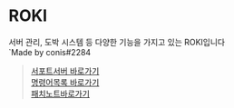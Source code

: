 # ROKI
서버 관리, 도박 시스템 등 다양한 기능을 가지고 있는 ROKI입니다<br/>
`Made by conis#2284


> [서포트서버 바로가기](https://discord.gg/syvsfBcpxH)<br/>
> [명령어목록 바로가기](https://github.com/coniser/ROKI/blob/main/Command_list.md)<br/>
> [패치노트바로가기](https://github.com/coniser/ROKI/blob/main/Release%20Note.md)<br/>
